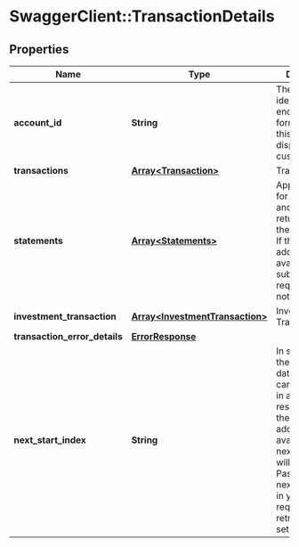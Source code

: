 # SwaggerClient::TransactionDetails

## Properties
Name | Type | Description | Notes
------------ | ------------- | ------------- | -------------
**account_id** | **String** | The account identifier in encrypted format.Typically, this is not displayed to the customer. | 
**transactions** | [**Array&lt;Transaction&gt;**](Transaction.md) | Transactions list | [optional] 
**statements** | [**Array&lt;Statements&gt;**](Statements.md) | Applicable only for credit cards and will be returned only in the first request. If there is additional data available then in subsequent request this will not be returned. | [optional] 
**investment_transaction** | [**Array&lt;InvestmentTransaction&gt;**](InvestmentTransaction.md) | Investment Transactions list | [optional] 
**transaction_error_details** | [**ErrorResponse**](ErrorResponse.md) |  | [optional] 
**next_start_index** | **String** | In some cases there is more data than what can be returned in a single response. If there is additional data available a nextStartIndex will be returned. Pass the nextStartIndex in your next request to retrieve the next set of data. | [optional] 

